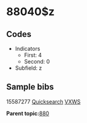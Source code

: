 # 88040$z

## Codes

-   Indicators
    -   First: 4
    -   Second: 0
-   Subfield: z

## Sample bibs

15587277 [Quicksearch](https://search.library.yale.edu/catalog/15587277) [VXWS](http://prodorbis.library.yale.edu:7014/vxws/GetHoldingsService?bibId=15587277)

**Parent topic:**[880](../../tags/880/880.md)

